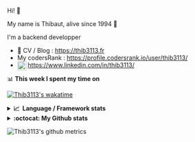 Hi! 👋

My name is Thibaut, alive since 1994 🍷

I'm a backend developper

-   📝 CV / Blog : https://thib3113.fr
-   My codersRank : https://profile.codersrank.io/user/thib3113/
-   <a href="https://www.linkedin.com/in/thib3113/"><img align="left" alt="Thib3113's Linkedin" width="21px" src="https://img.icons8.com/color/48/linkedin.png" /></a> https://www.linkedin.com/in/thib3113/

📊 **This week I spent my time on**

[![Thib3113's wakatime](https://github-readme-stats.vercel.app/api/wakatime?username=thib3113&layout=default&theme=dracula&langs_count=6&hide_title=true&hide_border=true)](https://wakatime.com/@thib3113)

<details>
  <summary><b>📈&nbsp;&nbsp;Language&nbsp;/&nbsp;Framework stats</b></summary>
  <br/>  
  <a href='https://profile.codersrank.io/user/thib3113/'>
  <img src='http://cr-skills-chart-widget.azurewebsites.net/api/api?username=thib3113&padding=30&skills=php,batchfile,javascript,less,mysql,reactjs,scss,shell,typescript,vue'>
  </a>
</details>

<details>
  <summary><b>:octocat: My Github stats</b></summary>
  <br/>  
  
  <img src="https://github-readme-stats.vercel.app/api?username=thib3113&theme=dracula&show_icons=true&" alt="Thib3113's GitHub stats" />

<!--START_SECTION:activity-->

1. 🚀 Published release [@thib3113/node-red-lovebox/v1.0.2](https://github.com/thib3113/node-lovebox/releases/tag/%40thib3113/node-red-lovebox/v1.0.2) in [thib3113/node-lovebox](https://github.com/thib3113/node-lovebox)
2. 🚀 Published release [lovebox-client/v1.1.3](https://github.com/thib3113/node-lovebox/releases/tag/lovebox-client/v1.1.3) in [thib3113/node-lovebox](https://github.com/thib3113/node-lovebox)
3. 🚀 Published release [lovebox-client/v1.1.2](https://github.com/thib3113/node-lovebox/releases/tag/lovebox-client/v1.1.2) in [thib3113/node-lovebox](https://github.com/thib3113/node-lovebox)
4. 🎉 Merged PR [#303](https://github.com/thib3113/vban/pull/303) in [thib3113/vban](https://github.com/thib3113/vban)
5. 🚀 Published release [v1.3.1](https://github.com/spailybot/moleculer-auto-openapi/releases/tag/v1.3.1) in [spailybot/moleculer-auto-openapi](https://github.com/spailybot/moleculer-auto-openapi)
 <!--END_SECTION:activity-->

</details>

![Thib3113's github metrics](https://gist.githubusercontent.com/thib3113/83a96e16f8bca103f1b0e376186c66ec/raw/github-metrics.svg)
